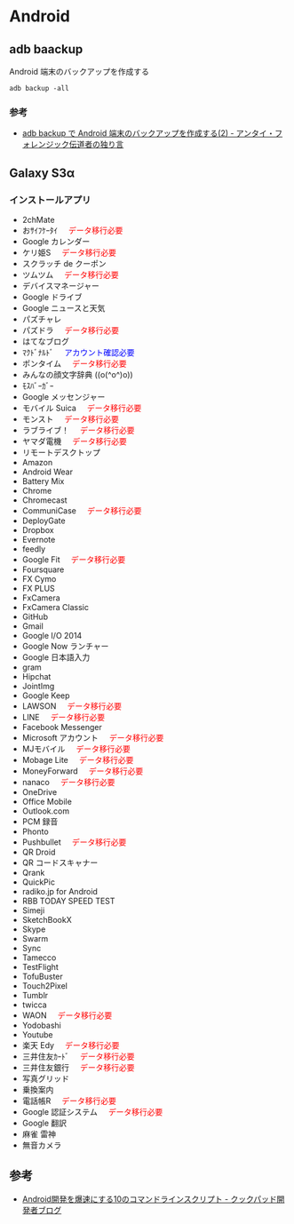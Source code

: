 # Android

## adb baackup

Android 端末のバックアップを作成する

```
adb backup -all
```

### 参考

- [adb backup で Android 端末のバックアップを作成する(2) - アンタイ・フォレンジック伝道者の独り言](http://port139.hatenablog.com/entry/2014/07/16/061644)

## Galaxy S3α

### インストールアプリ

- 2chMate
- おｻｲﾌｹｰﾀｲ &nbsp;&nbsp;&nbsp; <font color="red">データ移行必要</font>
- Google カレンダー
- ケリ姫S &nbsp;&nbsp;&nbsp; <font color="red">データ移行必要</font>
- スクラッチ de クーポン
- ツムツム &nbsp;&nbsp;&nbsp; <font color="red">データ移行必要</font>
- デバイスマネージャー
- Google ドライブ
- Google ニュースと天気
- パズチャレ
- パズドラ &nbsp;&nbsp;&nbsp; <font color="red">データ移行必要</font>
- はてなブログ
- ﾏｸﾄﾞﾅﾙﾄﾞ &nbsp;&nbsp;&nbsp; <font color="blue">アカウント確認必要</font>
- ポンタイム &nbsp;&nbsp;&nbsp; <font color="red">データ移行必要</font>
- みんなの顔文字辞典 ((o(^o^)o))
- ﾓｽﾊﾞｰｶﾞｰ
- Google メッセンジャー
- モバイル Suica &nbsp;&nbsp;&nbsp; <font color="red">データ移行必要</font>
- モンスト &nbsp;&nbsp;&nbsp; <font color="red">データ移行必要</font>
- ラブライブ！ &nbsp;&nbsp;&nbsp; <font color="red">データ移行必要</font>
- ヤマダ電機 &nbsp;&nbsp;&nbsp; <font color="red">データ移行必要</font>
- リモートデスクトップ
- Amazon
- Android Wear
- Battery Mix
- Chrome
- Chromecast
- CommuniCase &nbsp;&nbsp;&nbsp; <font color="red">データ移行必要</font>
- DeployGate
- Dropbox
- Evernote
- feedly
- Google Fit &nbsp;&nbsp;&nbsp; <font color="red">データ移行必要</font>
- Foursquare
- FX Cymo
- FX PLUS
- FxCamera
- FxCamera Classic
- GitHub
- Gmail
- Google I/O 2014
- Google Now ランチャー
- Google 日本語入力
- gram
- Hipchat
- JointImg
- Google Keep
- LAWSON &nbsp;&nbsp;&nbsp; <font color="red">データ移行必要</font>
- LINE &nbsp;&nbsp;&nbsp; <font color="red">データ移行必要</font>
- Facebook Messenger
- Microsoft アカウント &nbsp;&nbsp;&nbsp; <font color="red">データ移行必要</font>
- MJモバイル &nbsp;&nbsp;&nbsp; <font color="red">データ移行必要</font>
- Mobage Lite &nbsp;&nbsp;&nbsp; <font color="red">データ移行必要</font>
- MoneyForward &nbsp;&nbsp;&nbsp; <font color="red">データ移行必要</font>
- nanaco &nbsp;&nbsp;&nbsp; <font color="red">データ移行必要</font>
- OneDrive
- Office Mobile
- Outlook.com
- PCM 録音
- Phonto
- Pushbullet &nbsp;&nbsp;&nbsp; <font color="red">データ移行必要</font>
- QR Droid
- QR コードスキャナー
- Qrank
- QuickPic
- radiko.jp for Android
- RBB TODAY SPEED TEST
- Simeji
- SketchBookX
- Skype
- Swarm
- Sync
- Tamecco
- TestFlight
- TofuBuster
- Touch2Pixel
- Tumblr
- twicca
- WAON &nbsp;&nbsp;&nbsp; <font color="red">データ移行必要</font>
- Yodobashi
- Youtube
- 楽天 Edy &nbsp;&nbsp;&nbsp; <font color="red">データ移行必要</font>
- 三井住友ｶｰﾄﾞ &nbsp;&nbsp;&nbsp; <font color="red">データ移行必要</font>
- 三井住友銀行 &nbsp;&nbsp;&nbsp; <font color="red">データ移行必要</font>
- 写真グリッド
- 乗換案内
- 電話帳R &nbsp;&nbsp;&nbsp; <font color="red">データ移行必要</font>
- Google 認証システム &nbsp;&nbsp;&nbsp; <font color="red">データ移行必要</font>
- Google 翻訳
- 麻雀 雷神
- 無音カメラ

## 参考

- [Android開発を爆速にする10のコマンドラインスクリプト - クックパッド開発者ブログ](http://techlife.cookpad.com/entry/2014/12/17/182050)
